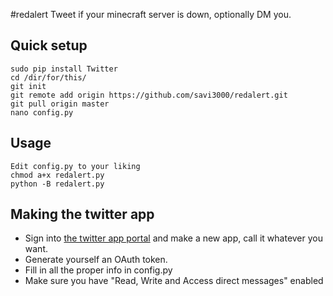 #redalert
Tweet if your minecraft server is down, optionally DM you.

## Quick setup
	sudo pip install Twitter
	cd /dir/for/this/
	git init 
	git remote add origin https://github.com/savi3000/redalert.git 
	git pull origin master 
	nano config.py

## Usage
    Edit config.py to your liking
    chmod a+x redalert.py
    python -B redalert.py

## Making the twitter app

* Sign into [the twitter app portal](https://dev.twitter.com/apps/new) and make a new app, call it whatever you want.
* Generate yourself an OAuth token.
* Fill in all the proper info in config.py
* Make sure you have "Read, Write and Access direct messages" enabled